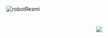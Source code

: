 ![robotResmi](https://github.com/SumeyraBayrak/SumeyraBayrak/assets/136161028/ce394a17-aed4-4adf-91c2-f0ba289abefa)

<div style="text-align: center;">
    <h1>
        <img src="https://readme-typing-svg.herokuapp.com/?font=Righteous&size=35&center=true&vCenter=true&width=500&height=70&duration=4000&lines=Hi+There!+👋;+I'm+Sumeyra+Bayrak!+%F0%9F%91%A9%E2%80%8D%E2%9D%A4%EF%B8%8F%F0%9F%91%A9%E2%80%8D%F0%9F%92%BB;" />
    </h1>
</div>




